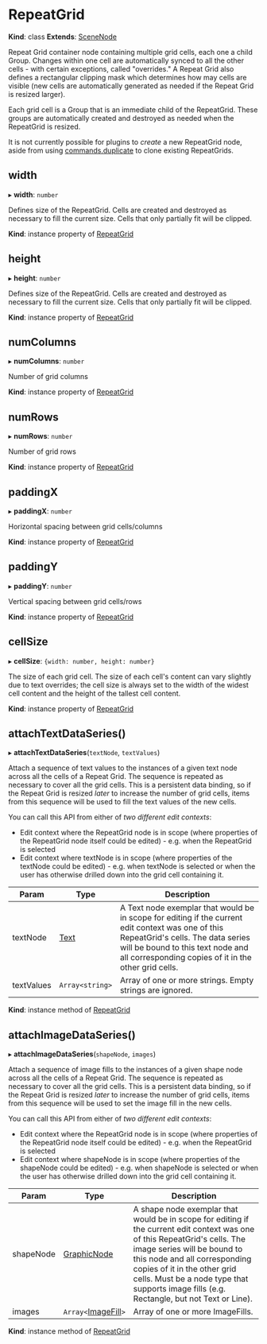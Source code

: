 # RepeatGrid

**Kind**: class
**Extends**: [SceneNode](/develop/reference/SceneNode)

Repeat Grid container node containing multiple grid cells, each one a child Group. Changes within one cell are automatically synced
to all the other cells - with certain exceptions, called "overrides." A Repeat Grid also defines a rectangular clipping mask which
determines how may cells are visible (new cells are automatically generated as needed if the Repeat Grid is resized larger).

Each grid cell is a Group that is an immediate child of the RepeatGrid. These groups are automatically created and destroyed as
needed when the RepeatGrid is resized.

It is not currently possible for plugins to _create_ a new RepeatGrid node, aside from using [commands.duplicate](/develop/reference/commands/#duplicate)
to clone existing RepeatGrids.

## width

▸ **width**: `number`

Defines size of the RepeatGrid. Cells are created and destroyed as necessary to fill the current size. Cells that only partially fit will be clipped.

**Kind**: instance property of [RepeatGrid](#repeatgrid)

## height

▸ **height**: `number`

Defines size of the RepeatGrid. Cells are created and destroyed as necessary to fill the current size. Cells that only partially fit will be clipped.

**Kind**: instance property of [RepeatGrid](#repeatgrid)

## numColumns

▸ **numColumns**: `number`

Number of grid columns

**Kind**: instance property of [RepeatGrid](#repeatgrid)

## numRows

▸ **numRows**: `number`

Number of grid rows

**Kind**: instance property of [RepeatGrid](#repeatgrid)

## paddingX

▸ **paddingX**: `number`

Horizontal spacing between grid cells/columns

**Kind**: instance property of [RepeatGrid](#repeatgrid)

## paddingY

▸ **paddingY**: `number`

Vertical spacing between grid cells/rows

**Kind**: instance property of [RepeatGrid](#repeatgrid)

## cellSize

▸ **cellSize**: `{width: number, height: number}`

The size of each grid cell. The size of each cell's content can vary slightly due to text overrides; the cell size is always set to the width of the widest cell content and the height of the tallest cell content.

**Kind**: instance property of [RepeatGrid](#repeatgrid)

## attachTextDataSeries()

▸ **attachTextDataSeries**(`textNode`, `textValues`)

Attach a sequence of text values to the instances of a given text node across all the cells of a Repeat Grid. The sequence is
repeated as necessary to cover all the grid cells. This is a persistent data binding, so if the Repeat Grid is resized _later_
to increase the number of grid cells, items from this sequence will be used to fill the text values of the new cells.

You can call this API from either of _two different edit contexts_:

- Edit context where the RepeatGrid node is in scope (where properties of the RepeatGrid node itself could be edited) - e.g.
  when the RepeatGrid is selected
- Edit context where textNode is in scope (where properties of the textNode could be edited) - e.g. when textNode is selected
  or when the user has otherwise drilled down into the grid cell containing it.

| Param      | Type            | Description                                                                                                                                                                                                                         |
| ---------- | ----------------| ----------------------------------------------------------------------------------------------------------------------------------------------------------------------------------------------------------------------------------- |
| textNode   | [Text](/develop/reference/Text) | A Text node exemplar that would be in scope for editing if the current edit context was one of this RepeatGrid's cells. The data series will be bound to this text node and all corresponding copies of it in the other grid cells. |
| textValues | `Array<string>` | Array of one or more strings. Empty strings are ignored.                                                                                                                                                                            |

**Kind**: instance method of [RepeatGrid](#repeatgrid)

## attachImageDataSeries()

▸ **attachImageDataSeries**(`shapeNode`, `images`)

Attach a sequence of image fills to the instances of a given shape node across all the cells of a Repeat Grid. The sequence is
repeated as necessary to cover all the grid cells. This is a persistent data binding, so if the Repeat Grid is resized _later_
to increase the number of grid cells, items from this sequence will be used to set the image fill in the new cells.

You can call this API from either of _two different edit contexts_:

- Edit context where the RepeatGrid node is in scope (where properties of the RepeatGrid node itself could be edited) - e.g.
  when the RepeatGrid is selected
- Edit context where shapeNode is in scope (where properties of the shapeNode could be edited) - e.g. when shapeNode is selected
  or when the user has otherwise drilled down into the grid cell containing it.

| Param     | Type               | Description                                                                                                                                                                                                                                                                                                            |
| --------- | -------------------| ---------------------------------------------------------------------------------------------------------------------------------------------------------------------------------------------------------------------------------------------------------------------------------------------------------------------- |
| shapeNode | [GraphicNode](/develop/reference/GraphicNode) | A shape node exemplar that would be in scope for editing if the current edit context was one of this RepeatGrid's cells. The image series will be bound to this node and all corresponding copies of it in the other grid cells. Must be a node type that supports image fills (e.g. Rectangle, but not Text or Line). |
| images    | `Array<`[ImageFill](/develop/reference/ImageFill)`>` | Array of one or more ImageFills.                                                                                                                                                                                                                                                                                       |

**Kind**: instance method of [RepeatGrid](#repeatgrid)